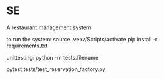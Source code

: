 # SE
A restaurant management system

to run the system:
source .venv/Scripts/activate
pip install -r requirements.txt

unittesting:
python -m tests.filename

pytest tests/test_reservation_factory.py
